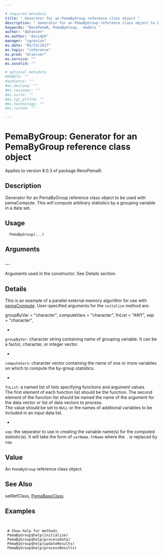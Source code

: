 ```yaml
--- 

# required metadata 
title: " Generator for an PemaByGroup reference class object " 
description: " Generator for an PemaByGroup reference class object to be used with pemaCompute. This will compute arbitrary statistics by a grouping variable in a data set. " 
keywords: "RevoPemaR, PemaByGroup,  models " 
author: "dphansen"
ms.author: "davidph" 
manager: "cgronlun" 
ms.date: "03/23/2017" 
ms.topic: "reference" 
ms.prod: "mlserver" 
ms.service: "" 
ms.assetid: "" 

# optional metadata 
#ROBOTS: "" 
#audience: "" 
#ms.devlang: "" 
#ms.reviewer: "" 
#ms.suite: "" 
#ms.tgt_pltfrm: "" 
#ms.technology: "" 
#ms.custom: "" 

--- 
```



 # PemaByGroup:  Generator for an PemaByGroup reference class object 

 Applies to version 8.0.3 of package RevoPemaR.

 ## Description

Generator for an PemaByGroup reference class object to be used with pemaCompute. This
will compute arbitrary statistics by a grouping variable in a data set.


 ## Usage

```   
  PemaByGroup(...)

```


 ## Arguments



 ###  ...
  Arguments used in the constructor. See Details section. 



 ## Details

This is an example of a parallel external memory algorithm for use with
[pemaCompute](pemacompute.md). 
 User-specified arguments for the `initalize` method are:

groupByVar = "character", 
computeVars = "character",
fnList = "ANY",
sep = "character",  

* 
 `groupByVar`: character string containing name of grouping variable.  It can be a factor, character,
or integer vector.

* 
 `computeVars`: character vector containing the name of one or more variables on which to compute
the by-group statistics.

* 
 `fnList`: a named list of lists specifying functions and argument values.  
The first element of each function list should be the function. The second element of the function list should be named
 the name of the argument for the data vector or list of data vectors to process.  
 The value should be set to `NULL` or the names of additional variables to be included in an input data list.

* 
 `sep`: the separator to use in creating the variable name(s) for the computed statistic(s).  It will
 take the form of `varName.fnName` where the `.` is replaced by `sep`.




 ## Value

An `PemaByGroup` reference class object.








 ## See Also

setRefClass,
[PemaBaseClass](pemabaseclass.md)

 ## Examples

 ```


  # Show help for methods
  PemaByGroup$help(initialize)
  PemaByGroup$help(processData)
  PemaByGroup$help(updateResults)
  PemaByGroup$help(processResults)
```




